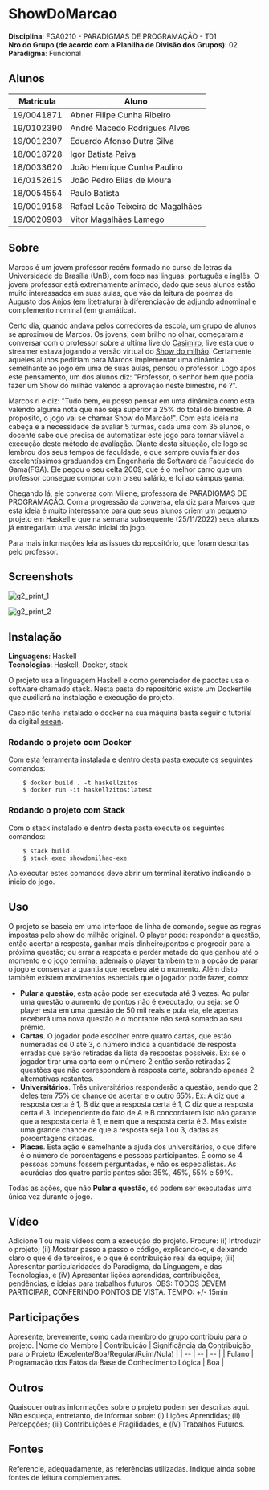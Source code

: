 # ShowDoMarcao

**Disciplina**: FGA0210 - PARADIGMAS DE PROGRAMAÇÃO - T01 <br>
**Nro do Grupo (de acordo com a Planilha de Divisão dos Grupos)**: 02<br>
**Paradigma**: Funcional<br>

## Alunos
|Matrícula | Aluno |
| -- | -- |
| 19/0041871  |  Abner Filipe Cunha Ribeiro   |
| 19/0102390  |  André Macedo Rodrigues Alves |
| 19/0012307  |  Eduardo Afonso Dutra Silva   |
| 18/0018728  |  Igor Batista Paiva           |
| 18/0033620  |  João Henrique Cunha Paulino  |
| 16/0152615  |  João Pedro Elias de Moura    |
| 18/0054554  |  Paulo Batista                |
| 19/0019158  |  Rafael Leão Teixeira de Magalhães |
| 19/0020903  |  Vitor Magalhães Lamego       |

## Sobre

Marcos é um jovem professor recém formado no curso de letras da Universidade de Brasília (UnB), com foco nas linguas: português e inglês.
O jovem professor está extremamente animado, dado que seus alunos estão muito interessados em suas aulas, que vão da leitura de poemas 
de Augusto dos Anjos (em litetratura) à diferenciação de adjundo adnominal e complemento nominal (em gramática). 

Certo dia, quando andava pelos corredores da escola, um grupo de alunos se aproximou de Marcos. Os jovens, com brilho no olhar, começaram
a conversar com o professor sobre a ultima live do [Casimiro](https://www.youtube.com/watch?v=_dWp3ZbP_DA&ab_channel=CortesdoCasimito%5BOFICIAL%5D),
live esta que o streamer estava jogando a versão virtual do [Show do milhão](https://pt.wikipedia.org/wiki/Show_do_Milh%C3%A3o). Certamente aqueles
alunos pediriam para Marcos implementar uma dinâmica semelhante ao jogo em uma de suas aulas, pensou o professor. Logo após este pensamento, um dos alunos
diz: "Professor, o senhor bem que podia fazer um Show do milhão valendo a aprovação neste bimestre, né ?".

Marcos ri e diz: "Tudo bem, eu posso pensar em uma dinâmica como esta valendo alguma nota que não seja superior a 25% do total do bimestre. A propósito, o jogo
vai se chamar Show do Marcão!". Com esta ideia na cabeça e a necessidade de avaliar 5 turmas, cada uma com 35 alunos, o docente sabe que precisa de automatizar
este jogo para tornar viável a execução deste método de avaliação. Diante desta situação, ele logo se lembrou dos seus tempos de faculdade, e que sempre ouvia falar
dos excelentíssimos graduandos em Engenharia de Software da Faculdade do Gama(FGA). Ele pegou o seu celta 2009, que é o melhor carro que um professor consegue comprar
com o seu salário, e foi ao câmpus gama.

Chegando lá, ele conversa com  Milene, professora de PARADIGMAS DE PROGRAMAÇÃO. Com a progressão da conversa, ela diz para Marcos que esta ideia é muito interessante
para que seus alunos criem um pequeno projeto em Haskell e que na semana subsequente (25/11/2022) seus alunos já entregariam uma versão inicial do jogo.

Para mais informações leia as issues do repositório, que foram descritas pelo professor.

## Screenshots

![g2_print_1](https://user-images.githubusercontent.com/51242776/204069947-4f7e0081-3a9e-4bc7-8cbc-3121138eb419.png)

![g2_print_2](https://user-images.githubusercontent.com/51242776/204069946-468e0242-4ef7-4ef7-b444-2e1b5c3eb6eb.png)

## Instalação 
**Linguagens**: Haskell<br>
**Tecnologias**: Haskell, Docker, stack<br>

O projeto usa a linguagem Haskell e como gerenciador de pacotes usa o software chamado stack. Nesta pasta do repositório existe um Dockerfile que auxiliará
na instalação e execução do projeto.

Caso não tenha instalado o docker na sua máquina basta seguir o tutorial da digital [ocean](https://www.digitalocean.com/community/tutorials/how-to-install-and-use-docker-on-ubuntu-20-04).

### Rodando o projeto com Docker

Com esta ferramenta instalada e dentro desta pasta execute os seguintes comandos:

```
    $ docker build . -t haskellzitos
    $ docker run -it haskellzitos:latest
```

### Rodando o projeto com Stack

Com o stack instalado e dentro desta pasta execute os seguintes comandos:

```
    $ stack build
    $ stack exec showdomilhao-exe
```

Ao executar estes comandos deve abrir um terminal iterativo indicando o inicio do jogo.

## Uso 
O projeto se baseia em uma interface de linha de comando, segue as regras impostas pelo show do milhão original. O player pode: responder a questão, então acertar a resposta, ganhar
mais dinheiro/pontos e progredir para a próxima questão; ou errar a resposta e perder metade do que ganhou até o momento e o jogo termina; ademais o player também tem a opção de parar o jogo
e conservar a quantia que recebeu até o momento. Além disto também existem movimentos especiais que o jogador pode fazer, como: 

- **Pular a questão**, esta ação pode ser executada até 3 vezes. Ao pular uma questão o aumento de pontos não é executado, ou seja: se O player está em uma questão de 50 mil reais e pula ela, ele apenas receberá uma nova questão e o montante não será somado ao seu prêmio.
- **Cartas**. O jogador pode escolher entre quatro cartas, que estão numeradas de 0 até 3, o número indica a quantidade de resposta erradas que serão retiradas da lista de respostas possíveis. Ex: se o jogador tirar uma carta com o número 2 então serão retiradas 2 questões que não correspondem à resposta certa, sobrando apenas 2 alternativas restantes.
- **Universitários**. Três universitários responderão a questão, sendo que 2 deles tem 75% de chance de acertar e o outro 65%. Ex: A diz que a resposta certa é 1, B diz que a resposta certa é 1, C diz que a resposta certa é 3. Independente do fato de A e B concordarem isto não garante que a resposta certa é 1, e nem que a resposta certa é 3. Mas existe uma grande chance de que a resposta seja 1 ou 3, dadas as porcentagens citadas.
- **Placas**.  Esta ação é semelhante a ajuda dos universitários, o que difere é o número de porcentagens e pessoas participantes. É como se 4 pessoas comuns fossem perguntadas, e não os especialistas. As acurácias dos quatro participantes são: 35%, 45%, 55% e 59%.

Todas as ações, que não **Pular a questão**, só podem ser executadas uma única vez durante o jogo. 

## Vídeo
Adicione 1 ou mais vídeos com a execução do projeto.
Procure: 
(i) Introduzir o projeto;
(ii) Mostrar passo a passo o código, explicando-o, e deixando claro o que é de terceiros, e o que é contribuição real da equipe;
(iii) Apresentar particularidades do Paradigma, da Linguagem, e das Tecnologias, e
(iV) Apresentar lições aprendidas, contribuições, pendências, e ideias para trabalhos futuros.
OBS: TODOS DEVEM PARTICIPAR, CONFERINDO PONTOS DE VISTA.
TEMPO: +/- 15min

## Participações
Apresente, brevemente, como cada membro do grupo contribuiu para o projeto.
|Nome do Membro | Contribuição | Significância da Contribuição para o Projeto (Excelente/Boa/Regular/Ruim/Nula) |
| -- | -- | -- |
| Fulano  |  Programação dos Fatos da Base de Conhecimento Lógica | Boa |

## Outros 
Quaisquer outras informações sobre o projeto podem ser descritas aqui. Não esqueça, entretanto, de informar sobre:
(i) Lições Aprendidas;
(ii) Percepções;
(iii) Contribuições e Fragilidades, e
(iV) Trabalhos Futuros.

## Fontes
Referencie, adequadamente, as referências utilizadas.
Indique ainda sobre fontes de leitura complementares.
